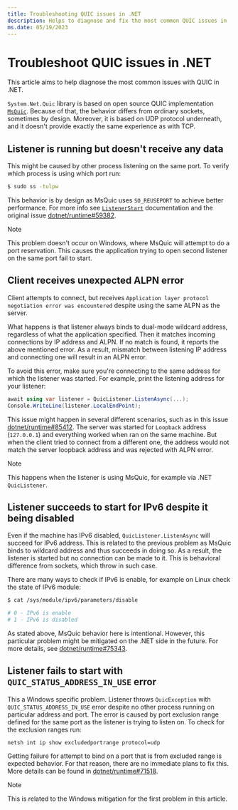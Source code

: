 ```yaml
---
title: Troubleshooting QUIC issues in .NET
description: Helps to diagnose and fix the most common QUIC issues in .NET.
ms.date: 05/19/2023
---
```

# Troubleshoot QUIC issues in .NET

This article aims to help diagnose the most common issues with QUIC in .NET.

`System.Net.Quic` library is based on open source QUIC implementation [`MsQuic`](https://github.com/microsoft/msquic). Because of that, the behavior differs from ordinary sockets, sometimes by design. Moreover, it is based on UDP protocol underneath, and it doesn't provide exactly the same experience as with TCP.

## Listener is running but doesn't receive any data

This might be caused by other process listening on the same port. To verify which process is using which port run:
```bash
$ sudo ss -tulpw
```

This behavior is by design as MsQuic uses `SO_REUSEPORT` to achieve better performance. For more info see [`ListenerStart`](https://github.com/microsoft/msquic/blob/main/docs/api/ListenerStart.md) documentation and the original issue [dotnet/runtime#59382](https://github.com/dotnet/runtime/issues/59382).

> [!NOTE]
> This problem doesn't occur on Windows, where MsQuic will attempt to do a port reservation. This causes the application trying to open second listener on the same port fail to start.

## Client receives unexpected ALPN error

Client attempts to connect, but receives `Application layer protocol negotiation error was encountered` despite using the same ALPN as the server.

What happens is that listener always binds to dual-mode wildcard address, regardless of what the application specified. Then it matches incoming connections by IP address and ALPN. If no match is found, it reports the above mentioned error. As a result, mismatch between listening IP address and connecting one will result in an ALPN error.

To avoid this error, make sure you're connecting to the same address for which the listener was started. For example, print the listening address for your listener:
```C#
await using var listener = QuicListener.ListenAsync(...);
Console.WriteLine(listener.LocalEndPoint);
```

This issue might happen in several different scenarios, such as in this issue [dotnet/runtime#85412](https://github.com/dotnet/runtime/issues/85412). The server was started for `Loopback` address (`127.0.0.1`) and everything worked when ran on the same machine. But when the client tried to connect from a different one, the address would not match the server loopback address and was rejected with ALPN error.

> [!NOTE]
> This happens when the listener is using MsQuic, for example via .NET `QuicListener`.

## Listener succeeds to start for IPv6 despite it being disabled

Even if the machine has IPv6 disabled, `QuicListener.ListenAsync` will succeed for IPv6 address. This is related to the previous problem as MsQuic binds to wildcard address and thus succeeds in doing so. As a result, the listener is started but no connection can be made to it. This is behavioral difference from sockets, which throw in such case.

There are many ways to check if IPv6 is enable, for example on Linux check the state of IPv6 module:
```bash
$ cat /sys/module/ipv6/parameters/disable

# 0 - IPv6 is enable
# 1 - IPv6 is disabled
```

As stated above, MsQuic behavior here is intentional. However, this particular problem might be mitigated on the .NET side in the future. For more details, see [dotnet/runtime#75343](https://github.com/dotnet/runtime/issues/75343).

## Listener fails to start with `QUIC_STATUS_ADDRESS_IN_USE` error

This a Windows specific problem. Listener throws `QuicException` with `QUIC_STATUS_ADDRESS_IN_USE` error despite no other process running on particular address and port. The error is caused by port exclusion range defined for the same port as the listener is trying to listen on. To check for the exclusion ranges run:
```batch
netsh int ip show excludedportrange protocol=udp
```

Getting failure for attempt to bind on a port that is from excluded range is expected behavior. For that reason, there are no immediate plans to fix this. More details can be found in [dotnet/runtime#71518](https://github.com/dotnet/runtime/issues/71518).

> [!NOTE]
> This is related to the Windows mitigation for the first problem in this article.

